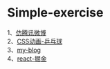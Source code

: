 # Simple-exercise
1、<a href="https://54fairyl.github.io/Simple-exercise/microblog/html/index.html">仿腾讯微博</a><br>
2、<a href="https://54fairyl.github.io/Simple-exercise/%E7%BA%AFCSS%E5%AE%9E%E7%8E%B0%E4%B9%92%E4%B9%93%E7%90%83/index.html">CSS动画-乒乓球</a><br>
3、<a href="https://github.com/54FAIRYL/Simple-exercise/tree/master/my-blog1">my-blog</a><br>
4、<a href="https://github.com/54FAIRYL/Simple-exercise/tree/master/juejin">react-掘金</a><br>
